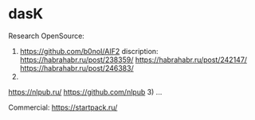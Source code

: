 # dasK
Research
OpenSource:
1) https://github.com/b0noI/AIF2
discription:
https://habrahabr.ru/post/238359/
https://habrahabr.ru/post/242147/
https://habrahabr.ru/post/246383/
2) 
https://nlpub.ru/
https://github.com/nlpub
3) ...

Commercial:
https://startpack.ru/ 
